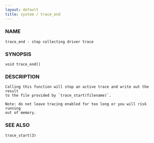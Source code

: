 ```yaml
---
layout: default
title: system / trace_end
---
```


### NAME

    trace_end - stop collecting driver trace

### SYNOPSIS

    void trace_end()

### DESCRIPTION

    Calling this function will stop an active trace and write out the result
    to the file provided by `trace_start(filename)`.

    Note: do not leave tracing enabled for too long or you will risk running
    out of memory.

### SEE ALSO

    trace_start(3)

